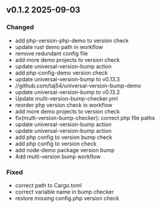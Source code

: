 ## v0.1.2 2025-09-03

### Changed

- add php-version-php-demo to version check
- update rust demo path in workflow
- remove redundant config file
- add more demo projects to version check
- update universal-version-bump action
- add php-config-demo version check
- update universal-version-bump to v0.13.3
- //github.com/taj54/universal-version-bump-demo
- update universal-version-bump to v0.13.2
- Update multi-version-bump-checker.yml
- reorder php version check in workflow
- add more demo projects to version check
- fix(multi-version-bump-checker): correct php file paths
- update universal-version-bump action
- update universal-version-bump action
- add php config to version bump check
- add php config to version check
- add node-demo package version bump
- Add multi-version bump workflow

### Fixed

- correct path to Cargo.toml
- correct variable name in bump checker
- restore missing config.php version check

